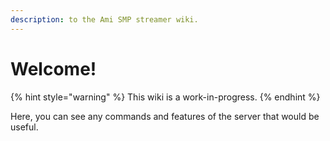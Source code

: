 ```yaml
---
description: to the Ami SMP streamer wiki.
---
```


# Welcome!

{% hint style="warning" %}
This wiki is a work-in-progress.
{% endhint %}

Here, you can see any commands and features of the server that would be useful.

